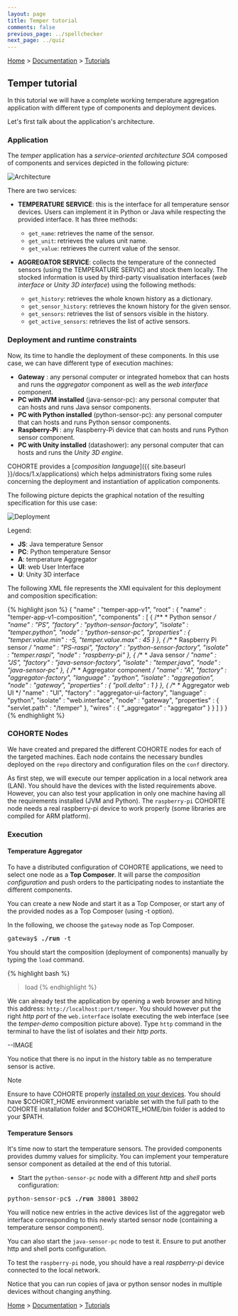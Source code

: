 ```yaml
---
layout: page
title: Temper tutorial
comments: false
previous_page: ../spellchecker
next_page: ../quiz
---
```


[Home](../../../../) > [Documentation](../../) > [Tutorials](../)

## Temper tutorial

In this tutorial we will have a complete working temperature aggregation application with different type of components and deployment devices.

Let's first talk about the application's architecture.

### Application

The *temper* application has a *service-oriented architecture SOA* composed of components and services depicted in the following picture:

![Architecture](temper-img-1.png)

There are two services:

* **TEMPERATURE SERVICE**: this is the interface for all temperature sensor devices. Users can implement it in Python or Java while respecting the provided interface. It has three methods:
  * `get_name`: retrieves the name of the sensor.
  * `get_unit`: retrieves the values unit name.
  * `get_value`: retrieves the current value of the sensor.

* **AGGREGATOR SERVICE**: collects the temperature of the connected sensors (using the TEMPERATURE SERVIC) and stock them locally. The stocked information is used by third-party visualisation interfaces (*web interface* or *Unity 3D interface*) using the following methods:
  * `get_history`: retrieves the whole known history as a dictionary.
  * `get_sensor_history`: retrieves the known history for the given sensor.
  * `get_sensors`: retrieves the list of sensors visible in the history.
  * `get_active_sensors`: retrieves the list of active sensors.

### Deployment and runtime constraints

Now, its time to handle the deployment of these components. In this use case, we can have different type of execution machines:

* **Gateway** : any personal computer or integrated homebox that can hosts and runs the *aggregator* component as well as the *web interface* component.
* **PC with JVM installed** (java-sensor-pc): any personal computer that can hosts and runs  Java sensor components.
* **PC with Python installed** (python-sensor-pc): any personal computer that can hosts and runs Python sensor components.
* **Raspberry-Pi** : any Raspberry-Pi device that can hosts and runs Python sensor component.
* **PC with Unity installed** (datashower): any personal computer that can hosts and runs the *Unity 3D engine*. 

COHORTE provides a [*composition language*]({{ site.baseurl }}/docs/1.x/applications) which helps administrators fixing some rules concerning the deployment and instantiation of application components. 

The following picture depicts the graphical notation of the resulting specification for this use case:

![Deployment](temper-img-2.png)

Legend:

* **JS**: Java temperature Sensor
* **PC**: Python temperature Sensor
* **A**: temperature Aggregator 
* **UI**: web User Interface
* **U**: Unity 3D interface 

The following XML file represents the XMl equivalent for this deployment and composition specification:

{% highlight json %}
{
	"name" : "temper-app-v1",
	"root" : {
		"name" : "temper-app-v1-composition",
		"components" : [ 
			{
			/**
			 * Python sensor
			 */
			"name" : "PS",
			"factory" : "python-sensor-factory",
			"isolate" : "temper.python",
			"node" : "python-sensor-pc",
			"properties" : {
				"temper.value.min" : -5,
				"temper.value.max" : 45
			}
		}, {
			/**
			 * Raspberry Pi sensor
			 */
			"name" : "PS-raspi",
			"factory" : "python-sensor-factory",
			"isolate" : "temper.raspi",
			"node" : "raspberry-pi"
		}, {
			/**
			 * Java sensor
			 */
			"name" : "JS",
			"factory" : "java-sensor-factory",
			"isolate" : "temper.java",
			"node" : "java-sensor-pc"
		}, {
			/**
			 * Aggregator component
			 */
			"name" : "A",
			"factory" : "aggregator-factory",
			"language" : "python",
			"isolate" : "aggregation",
			"node" : "gateway",
			"properties" : {
				"poll.delta" : 1
			}
		}, {
			/**
			 * Aggregator web UI
			 */
			"name" : "UI",
			"factory" : "aggregator-ui-factory",
			"language" : "python",
			"isolate" : "web.interface",
			"node" : "gateway",
			"properties" : {
				"servlet.path" : "/temper"
			},
			"wires" : {
				"_aggregator" : "aggregator"
			}
		}
		]
	}
}
{% endhighlight %}


### COHORTE Nodes

We have created and prepared the different COHORTE nodes for each of the targeted machines. Each node contains the necessary bundles deployed on the `repo` directory and configuration files on the `conf` directory.

<p>
<div id="download_temper_snapshot"></div> 
</p>

As first step, we will execute our temper application in a local network area (LAN). You should have the devices with the listed requirements above. However, you can also test your application in only one machine having all the requirements installed (JVM and Python). The `raspberry-pi` COHORTE node needs a real raspberry-pi device to work properly (some libraries are compiled for ARM platform).

### Execution

#### Temperature Aggregator

To have a distributed configuration of COHORTE applications, we need to select one node as a **Top Composer**. It will parse the *composition configuration* and push orders to the participating nodes to instantiate the different components. 

You can create a new Node and start it as a Top Composer, or start any of the provided nodes as a Top Composer (using -t option). 

In the following, we choose the `gateway` node as Top Composer.

<pre>
gateway$ <b>./run</b> -t
</pre>

You should start the composition (deployment of components) manually by typing the `load` command.

{% highlight bash %}
> load
{% endhighlight %}

We can already test the application by opening a web browser and hiting this address: `http://localhost:port/temper`. You should however put the right *http port* of the `web.interface` isolate executing the web interface (see the *temper-demo* composition picture above). Type `http` command in the terminal to have the list of isolates and their *http ports*.

--IMAGE

You notice that there is no input in the history table as no temperature sensor is active.

<div class="note">
<span class="note-title">Note</span>
<p class="note-content">
Ensure to have COHORTE properly <a href="{{ site.baseurl }}/docs/1.x/setup">installed on your devices</a>. You should have $COHORT_HOME environment variable set with the full path to the COHORTE installation folder and $COHORTE_HOME/bin folder is added to your $PATH. 
</p>
</div>

#### Temperature Sensors

It's time now to start the temperature sensors. The provided components provides dummy values for simplicity. You can implement your temperature sensor component as detailed at the end of this tutorial.

* Start the `python-sensor-pc` node with a different *http* and *shell* ports configuration:

<pre>
python-sensor-pc$ <b>./run</b> 38001 38002 
</pre>

You will notice new entries in the active devices list of the aggregator web interface corresponding to this newly started sensor node (containing a temperature sensor component).

You can also start the `java-sensor-pc` node to test it. Ensure to put another http and shell ports configuration.

To test the `raspberry-pi` node, you should have a real *raspberry-pi* device connected to the local network. 

Notice that you can run copies of java or python sensor nodes in multiple devices without changing anything. 

[Home](../../../../) > [Documentation](../../) > [Tutorials](../)
